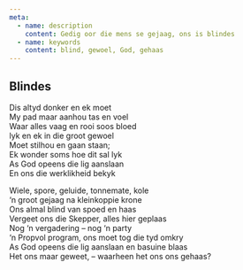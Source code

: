 ```yaml
---
meta:
  - name: description
    content: Gedig oor die mens se gejaag, ons is blindes
  - name: keywords
    content: blind, gewoel, God, gehaas
---
```

## Blindes

Dis altyd donker en ek moet  
My pad maar aanhou tas en voel  
Waar alles vaag en rooi soos bloed  
lyk en ek in die groot gewoel  
Moet stilhou en gaan staan;  
Ek wonder soms hoe dit sal lyk  
As God opeens die lig aanslaan  
En ons die werklikheid bekyk  

Wiele, spore, geluide, tonnemate, kole  
‘n groot gejaag na kleinkoppie krone  
Ons almal blind van spoed en haas  
Vergeet ons die Skepper, alles hier geplaas  
Nog ‘n vergadering – nog ‘n party  
‘n Propvol program, ons moet tog die tyd omkry  
As God opeens die lig aanslaan en basuine blaas  
Het ons maar geweet, – waarheen het ons ons gehaas?  

